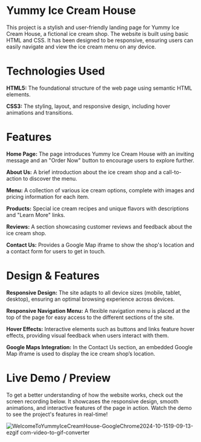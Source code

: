 # Yummy Ice Cream House 

This project is a stylish and user-friendly landing page for Yummy Ice Cream House, a fictional ice cream shop. The website is built using basic HTML and CSS. It has been designed to be responsive, ensuring users can easily navigate and view the ice cream menu on any device.

# Technologies Used

**HTML5:** The foundational structure of the web page using semantic HTML elements.

**CSS3:** The styling, layout, and responsive design, including hover animations and transitions.

# Features

**Home Page:** The page introduces Yummy Ice Cream House with an inviting message and an "Order Now" button to encourage users to explore further.

**About Us:** A brief introduction about the ice cream shop and a call-to-action to discover the menu.

**Menu:** A collection of various ice cream options, complete with images and pricing information for each item.

**Products:** Special ice cream recipes and unique flavors with descriptions and "Learn More" links.

**Reviews:** A section showcasing customer reviews and feedback about the ice cream shop.

**Contact Us:** Provides a Google Map iframe to show the shop's location and a contact form for users to get in touch.

# Design & Features

**Responsive Design:** The site adapts to all device sizes (mobile, tablet, desktop), ensuring an optimal browsing experience across devices.

**Responsive Navigation Menu:** A flexible navigation menu is placed at the top of the page for easy access to the different sections of the site.

**Hover Effects:** Interactive elements such as buttons and links feature hover effects, providing visual feedback when users interact with them.

**Google Maps Integration:** In the Contact Us section, an embedded Google Map iframe is used to display the ice cream shop’s location.

# Live Demo / Preview

To get a better understanding of how the website works, check out the screen recording below. It showcases the responsive design, smooth animations, and interactive features of the page in action. Watch the demo to see the project's features in real-time!

![WelcomeToYummyIceCreamHouse-GoogleChrome2024-10-1519-09-13-ezgif com-video-to-gif-converter](https://github.com/user-attachments/assets/8a4ce740-3aee-4659-a484-d1848bcf26f5)

